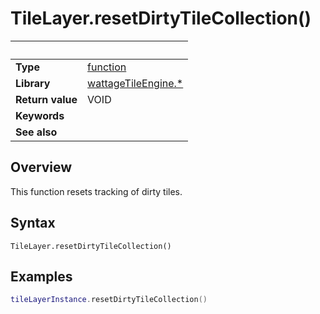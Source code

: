 # TileLayer.resetDirtyTileCollection()

|                      | &nbsp;
| -------------------- | ---------------------------------------------------------------
| __Type__             | [function](http://docs.coronalabs.com/api/type/Function.html)
| __Library__          | [wattageTileEngine.*](../Readme.markdown)
| __Return value__     | VOID
| __Keywords__         |
| __See also__         |


## Overview

This function resets tracking of dirty tiles.


## Syntax

	TileLayer.resetDirtyTileCollection()

## Examples

``````lua
tileLayerInstance.resetDirtyTileCollection()
``````